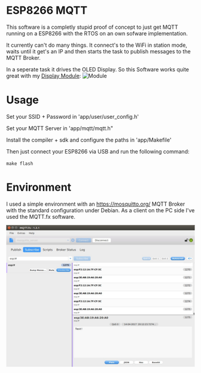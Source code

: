 ESP8266 MQTT
================

This software is a completly stupid proof of concept to just get MQTT running on a ESP8266 with the RTOS on an own sofware implementation.

It currently can't do many things. It connect's to the WiFi in station mode, waits until it get's an IP and then starts the task to publish messages to the MQTT Broker.

In a seperate task it drives the OLED Display. So this Software works quite great with my [Display Module](https://www.tindie.com/products/kilobyte/oled-esp8285-module/): 
![Module](https://kilobyte.ch/stuff/tindie/OLED_ESP8285_Module/display_module_case_small.png "Module")


Usage
=================
Set your SSID + Password in 'app/user/user_config.h'

Set your MQTT Server in 'app/mqtt/mqtt.h"

Install the compiler + sdk and configure the paths in 'app/Makefile'

Then just connect your ESP8266 via USB and run the following command:

`make flash`


Environment
=================
I used a simple environment with an https://mosquitto.org/ MQTT Broker with the standard configuration under Debian. As a client on the PC side I've used the MQTT.fx software.

![Screenshot](https://raw.githubusercontent.com/berkutta/ESP8266_MQTT/master/images/mqttfx.jpeg "Screenshot")
